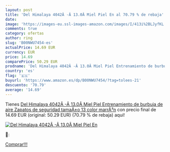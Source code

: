 ```yaml
---
layout: post
title: 'Del Himalaya 4042Â -Â 13.0Â Miel Piel En al 70.79 % de rebaja'
date: 
image: 'https://images-eu.ssl-images-amazon.com/images/I/413i%2BLJyfKL._SL200_.jpg'
comments: true
category: ofertas
author: ring
slug: 'B00NWU7454-es'
actualPrice: 14.69 EUR
currency: EUR
price: 14.69
comparePrice: 50.29 EUR
prodname: 'Del Himalaya 4042Â -Â 13.0Â Miel Piel Entrenamiento de burbuja de aire Zapatos de seguridad  tamaÃ±o 13  color marrÃ³n'
country: 'es'
flag: '🇪🇸'
buyurl: 'https://www.amazon.es/dp/B00NWU7454/?tag=tolees-21'
descuento: '70.79'
average: '14.69'
---
```


Tienes [Del Himalaya 4042Â -Â 13.0Â Miel Piel Entrenamiento de burbuja de aire Zapatos de seguridad  tamaÃ±o 13  color marrÃ³n](https://www.amazon.es/dp/B00NWU7454/?tag=tolees-21) con precio final de  14.69 EUR (original: 50.29 EUR) (70.79 %  de rebaja) aqui!

[![Del Himalaya 4042Â -Â 13.0Â Miel Piel En](https://images-eu.ssl-images-amazon.com/images/I/413i%2BLJyfKL._SL200_.jpg)](https://www.amazon.es/dp/B00NWU7454/?tag=tolees-21)

🔎:


[Comprar!!!](https://www.amazon.es/dp/B00NWU7454/?tag=tolees-21)
